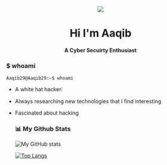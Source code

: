 
<div align="center">
  <img src="https://pro2-bar-s3-cdn-cf.myportfolio.com/93bea8ef802a988ed8ab44889dc82b83/13d79c62-bf64-42a5-b1e0-3bba1acf8f9b_rw_1200.gif?h=eec2d9f16781bc52a9dd1a85db0c57ec">
</div>
<div align="center">
  <h1> Hi I'm Aaqib </h1>
  <h4>A Cyber Secuirty Enthusiast </h4>
</div>

### $ whoami
```shell
Aaqib29@Aaqib29:~$ whoami
```
- A white hat hacker❕
- Always researching new technologies that I find interesting
- Fascinated about hacking
   
  ### 📊 My Github Stats
        
  ![My GitHub stats](https://github-readme-stats.vercel.app/api?username=Aaqib29&hide=issues&show_icons=true)
    
      
  [![Top Langs](https://github-readme-stats.vercel.app/api/top-langs/?username=Aaqib29&layout=compact)](https://github.com/Aaqib29)
        
